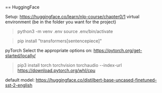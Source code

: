 == HuggingFace

Setup: https://huggingface.co/learn/nlp-course/chapter0/1
virtual environment (be in the folder you want for the project)
> python3 -m venv .env
> source .env/bin/activate

> pip install "transformers[sentencepiece]" 

pyTorch
Select the appropriate options on:
https://pytorch.org/get-started/locally/
> pip3 install torch torchvision torchaudio --index-url https://download.pytorch.org/whl/cpu

default model:
https://huggingface.co/distilbert-base-uncased-finetuned-sst-2-english

